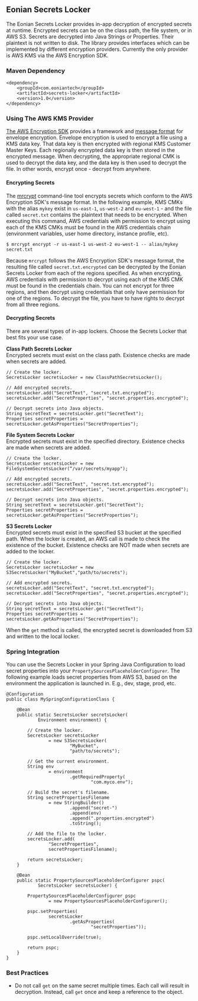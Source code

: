 ## Eonian Secrets Locker
The Eonian Secrets Locker provides in-app decryption of encrypted secrets at runtime. Encrypted secrets can be on the class path, the file system, or in AWS S3. Secrets are decrypted into Java Strings or Properties. Their plaintext is not written to disk. The library provides interfaces which can be implemented by different encryption providers. Currently the only provider is AWS KMS via the AWS Encryption SDK.


### Maven Dependency
```
<dependency>
    <groupId>com.eoniantech</groupId>
    <artifactId>secrets-locker</artifactId>
    <version>1.0</version>
</dependency>
```

### Using The AWS KMS Provider
[The AWS Encryption SDK](https://github.com/awslabs/aws-encryption-sdk-java) provides a framework and [message format]( http://docs.aws.amazon.com/encryption-sdk/latest/developer-guide/message-format.html) for envelope encryption. Envelope encryption is used to encrypt a file using a KMS data key. That data key is then encrypted with regional KMS Customer Master Keys. Each regionally encrypted data key is then stored in the encrypted message. When decrypting, the appropriate regional CMK is used to decrypt the data key, and the data key is then used to decrypt the file. In other words, encrypt once - decrypt from anywhere.

#### Encrypting Secrets
The [mrcrypt](https://github.com/aol/mrcrypt) command-line tool encrypts secrets which conform to the AWS Encryption SDK's message format. In the following example, KMS CMKs with the alias `mykey` exist in `us-east-1`, `us-west-2` and `eu-west-1` - and the file called `secret.txt` contains the plaintext that needs to be encrypted. When executing this command, AWS credentials with permission to encrypt using each of the KMS CMKs must be found in the AWS credentials chain (environment variables, user home directory, instance profile, etc).
```
$ mrcrypt encrypt -r us-east-1 us-west-2 eu-west-1 -- alias/mykey secret.txt
```
Because `mrcrypt` follows the AWS Encryption SDK's message format, the resulting file called `secret.txt.encrypted` can be decrypted by the Eonian Secrets Locker from each of the regions specified. As when encrypting, AWS credentials with permission to decrypt using each of the KMS CMK must be found in the credentials chain. You can not encrypt for three regions, and then decrypt using credentials that only have permission for one of the regions. To decrypt the file, you have to have rights to decrypt from all three regions.

#### Decrypting Secrets
There are several types of in-app lockers. Choose the Secrets Locker that best fits your use case.

**Class Path Secrets Locker**</br>
Encrypted secrets must exist on the class path. Existence checks are made when secrets are added.
```
// Create the locker.
SecretsLocker secretsLocker = new ClassPathSecretsLocker();
  
// Add encrypted secrets.
secretsLocker.add("SecretText", "secret.txt.encrypted");
secretsLocker.add("SecretProperties", "secret.properties.encrypted");

// Decrypt secrets into Java objects.
String secretText = secretsLocker.get("SecretText");
Properties secretProperties = secretsLocker.getAsProperties("SecretProperties");

```

**File System Secrets Locker**</br>
Encrypted secrets must exist in the specified directory. Existence checks are made when secrets are added.
```
// Create the locker.
SecretsLocker secretsLocker = new FileSystemSecretsLocker(“/var/secrets/myapp");
  
// Add encrypted secrets.
secretsLocker.add("SecretText", "secret.txt.encrypted");
secretsLocker.add("SecretProperties", "secret.properties.encrypted");

// Decrypt secrets into Java objects.
String secretText = secretsLocker.get("SecretText");
Properties secretProperties = secretsLocker.getAsProperties("SecretProperties");
```

**S3 Secrets Locker**</br>
Encrypted secrets must exist in the specified S3 bucket at the specified path. When the locker is created, an AWS call is made to check the existence of the bucket. Existence checks are NOT made when secrets are added to the locker.
```
// Create the locker.
SecretsLocker secretsLocker = new S3SecretsLocker("MyBucket","path/to/secrets");
  
// Add encrypted secrets.
secretsLocker.add("SecretText", "secret.txt.encrypted");
secretsLocker.add("SecretProperties", "secret.properties.encrypted");

// Decrypt secrets into Java objects.
String secretText = secretsLocker.get("SecretText");
Properties secretProperties = secretsLocker.getAsProperties("SecretProperties");
```
When the `get` method is called, the encrypted secret is downloaded from S3 and written to the local locker.

### Spring Integration
You can use the Secrets Locker in your Spring Java Configuration to load secret properties into your `PropertySourcesPlaceholderConfigurer`. The following example loads secret properties from AWS S3, based on the environment the application is launched in. E.g., dev, stage, prod, etc.

```
@Configuration
public class MySpringConfigurationClass {

    @Bean
    public static SecretsLocker secretsLocker(
            Environment environment) {
            
        // Create the locker.
        SecretsLocker secretsLocker 
                = new S3SecretsLocker(
                        "MyBucket",
                        "path/to/secrets");
                
        // Get the current environment.
        String env
                = environment
                        .getRequiredProperty(
                                "com.myco.env");
                                
        // Build the secret's filename.
        String secretPropertiesFilename
                = new StringBuilder()
                        .append("secret-")
                        .append(env)
                        .append(".properties.encrypted")
                        .toString();
                        
        // Add the file to the locker.
        secretsLocker.add(
                "SecretProperties", 
                secretPropertiesFilename);
                
        return secretsLocker;
    }

    @Bean
    public static PropertySourcesPlaceholderConfigurer pspc(
            SecretsLocker secretsLocker) {

        PropertySourcesPlaceholderConfigurer pspc
                = new PropertySourcesPlaceholderConfigurer();
        
        pspc.setProperties(
                secretsLocker
                        .getAsProperties(
                                "secretProperties"));

        pspc.setLocalOverride(true);

        return pspc;
    }
}
```

### Best Practices
* Do not call `get` on the same secret multiple times. Each call will result in decryption. Instead, call `get` once and keep a reference to the object.
